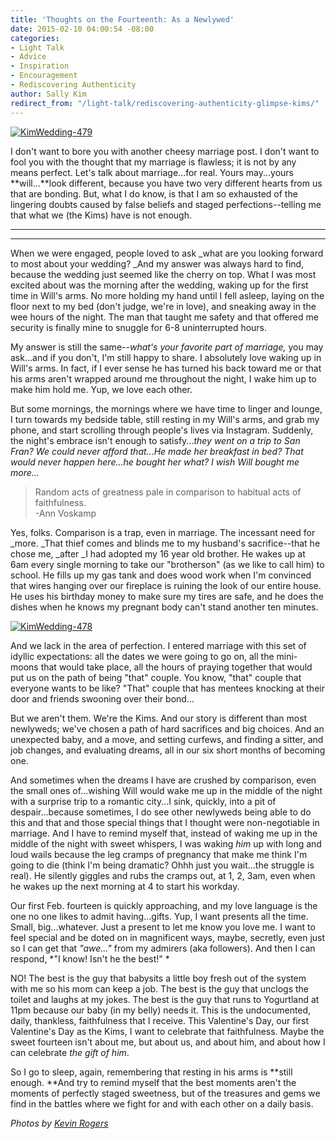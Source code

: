 ```yaml
---
title: 'Thoughts on the Fourteenth: As a Newlywed'
date: 2015-02-10 04:00:54 -08:00
categories:
- Light Talk
- Advice
- Inspiration
- Encouragement
- Rediscovering Authenticity
author: Sally Kim
redirect_from: "/light-talk/rediscovering-authenticity-glimpse-kims/"
---
```


[![KimWedding-479](https://yellow-blog-images.imgix.net/2015/02/KimWedding-479.jpg)](https://yellow-blog-images.imgix.net/2015/02/KimWedding-479.jpg)

I don't want to bore you with another cheesy marriage post. I don't want to fool you with the thought that my marriage is flawless; it is not by any means perfect. Let's talk about marriage...for real. Yours may...yours **will...**look different, because you have two very different hearts from us that are bonding. But, what I do know, is that I am so exhausted of the lingering doubts caused by false beliefs and staged perfections--telling me that what we (the Kims) have is not enough.

---

---

When we were engaged, people loved to ask _what are you looking forward to most about your wedding? _And my answer was always hard to find, because the wedding just seemed like the cherry on top. What I was most excited about was the morning after the wedding, waking up for the first time in Will's arms. No more holding my hand until I fell asleep, laying on the floor next to my bed (don't judge, we're in love), and sneaking away in the wee hours of the night. The man that taught me safety and that offered me security is finally mine to snuggle for 6-8 uninterrupted hours.

My answer is still the same--_what's your favorite part of marriage,_ you may ask...and if you don't, I'm still happy to share. I absolutely love waking up in Will's arms. In fact, if I ever sense he has turned his back toward me or that his arms aren't wrapped around me throughout the night, I wake him up to make him hold me. Yup, we love each other.

But some mornings, the mornings where we have time to linger and lounge, I turn towards my bedside table, still resting in my Will's arms, and grab my phone, and start scrolling through people's lives via Instagram. Suddenly, the night's embrace isn't enough to satisfy..._they went on a trip to San Fran? We could never afford that...He made her breakfast in bed? That would never happen here...he bought her what? I wish Will bought me more..._

> Random acts of greatness pale in comparison to habitual acts of faithfulness.  
> -Ann Voskamp

Yes, folks. Comparison is a trap, even in marriage. The incessant need for \_more. _That thief comes and blinds me to my husband's sacrifice--that he chose me, \_after _I had adopted my 16 year old brother. He wakes up at 6am every single morning to take our "brotherson" (as we like to call him) to school. He fills up my gas tank and does wood work when I'm convinced that wires hanging over our fireplace is ruining the look of our entire house. He uses his birthday money to make sure my tires are safe, and he does the dishes when he knows my pregnant body can't stand another ten minutes.

[![KimWedding-478](https://yellow-blog-images.imgix.net/2015/02/KimWedding-478.jpg)](https://yellow-blog-images.imgix.net/2015/02/KimWedding-478.jpg)

And we lack in the area of perfection. I entered marriage with this set of idyllic expectations: all the dates we were going to go on, all the mini-moons that would take place, all the hours of praying together that would put us on the path of being "that" couple. You know, "that" couple that everyone wants to be like? "That" couple that has mentees knocking at their door and friends swooning over their bond...

But we aren't them. We're the Kims. And our story is different than most newlyweds; we've chosen a path of hard sacrifices and big choices. And an unexpected baby, and a move, and setting curfews, and finding a sitter, and job changes, and evaluating dreams, all in our six short months of becoming one.

And sometimes when the dreams I have are crushed by comparison, even the small ones of...wishing Will would wake me up in the middle of the night with a surprise trip to a romantic city...I sink, quickly, into a pit of despair...because sometimes, I do see other newlyweds being able to do this and that and those special things that I thought were non-negotiable in marriage. And I have to remind myself that, instead of waking me up in the middle of the night with sweet whispers, I was waking _him_ up with long and loud wails because the leg cramps of pregnancy that make me think I'm going to die (think I'm being dramatic? Ohhh just you wait...the struggle is real). He silently giggles and rubs the cramps out, at 1, 2, 3am, even when he wakes up the next morning at 4 to start his workday.

Our first Feb. fourteen is quickly approaching, and my love language is the one no one likes to admit having...gifts. Yup, I want presents all the time. Small, big...whatever. Just a present to let me know you love me. I want to feel special and be doted on in magnificent ways, maybe, secretly, even just so I can get that _"awe..."_ from my admirers (aka followers). And then I can respond, *"I know! Isn't he the best!" *

NO! The best is the guy that babysits a little boy fresh out of the system with me so his mom can keep a job. The best is the guy that unclogs the toilet and laughs at my jokes. The best is the guy that runs to Yogurtland at 11pm because our baby (in my belly) needs it. This is the undocumented, daily, thankless, faithfulness that I receive. This Valentine's Day, our first Valentine's Day as the Kims, I want to celebrate that faithfulness. Maybe the sweet fourteen isn't about me, but about us, and about him, and about how I can celebrate _the gift of him_.

So I go to sleep, again, remembering that resting in his arms is **still enough. **And try to remind myself that the best moments aren't the moments of perfectly staged sweetness, but of the treasures and gems we find in the battles where we fight for and with each other on a daily basis.

_Photos by [Kevin Rogers](http://www.kevinrogersphoto.com/)_
